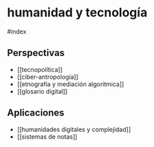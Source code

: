 # humanidad y tecnología
#index

## Perspectivas

- [[tecnopolítica]]
- [[ciber-antropología]]
- [[etnografía y mediación algorítmica]]
- [[glosario digital]]

## Aplicaciones

- [[humanidades digitales y complejidad]]
- [[sistemas de notas]]
